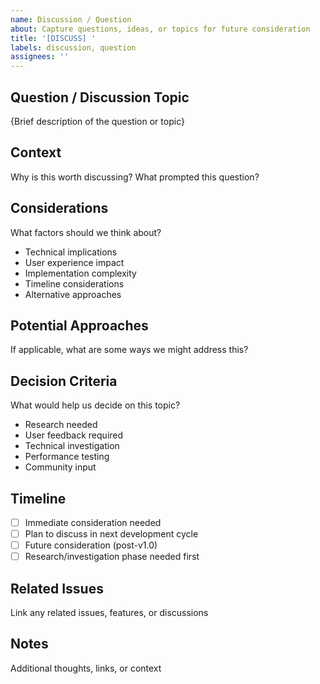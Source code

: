 ```yaml
---
name: Discussion / Question
about: Capture questions, ideas, or topics for future consideration
title: '[DISCUSS] '
labels: discussion, question
assignees: ''
---
```


## Question / Discussion Topic
{Brief description of the question or topic}

## Context
Why is this worth discussing? What prompted this question?

## Considerations
What factors should we think about?
- Technical implications
- User experience impact  
- Implementation complexity
- Timeline considerations
- Alternative approaches

## Potential Approaches
If applicable, what are some ways we might address this?

## Decision Criteria
What would help us decide on this topic?
- Research needed
- User feedback required
- Technical investigation
- Performance testing
- Community input

## Timeline
- [ ] Immediate consideration needed
- [ ] Plan to discuss in next development cycle
- [ ] Future consideration (post-v1.0)
- [ ] Research/investigation phase needed first

## Related Issues
Link any related issues, features, or discussions

## Notes
Additional thoughts, links, or context